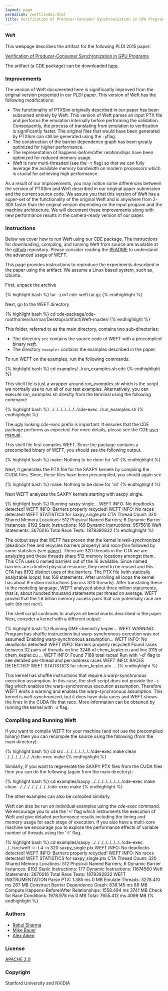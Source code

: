 ```yaml
---
layout: page
permalink: /weft/index.html
title: Verification of Producer-Consumer Synchronization in GPU Programs 
---
```


#### Weft

This webpage describes the artifact for the following PLDI 2015 paper:

[Verification of Producer-Consumer Synchronization in GPU Programs](/pdfs/weft.pdf)

The artifact (a CDE package) can be downloaded [here](http://stanford.edu/~sharmar/cde-weft.tar.gz).

### Improvements

The version of Weft documented here is significantly improved from
the original version presented in our PLDI paper. This version of 
Weft has the following modifications:

  * The functionality of PTXSim originally described in our paper
    has been subsumed entirely by Weft. This version of Weft parses 
    an input PTX file and performs the emulation internally before 
    performing the validation. Consequently, the process of translating 
    from emulation to verification is significantly faster. The original
    files that would have been generated by PTXSim can still be
    generated using the `-p`flag.
  * The construction of the barrier dependence graph has been 
    greatly optimized for higher performance.
  * The representation of happens-before/after relationships have
    been optimized for reduced memory usage.
  * Weft is now multi-threaded (see the `-t` flag) so that we
    can fully leverage the available memory bandwidth on modern
    processors which is crucial for achieving high performance.

As a result of our improvements, you may notice some differences 
between the version of PTXSim and Weft described in our original
paper submission and the current source code.  We assure you that
this version of Weft has a super-set of the functionality of the
original Weft and is anywhere from 2-30X faster than the original 
version depending on the input program and the machine architecture.
We will document these improvements along with new performance
results in the camera-ready version of our paper.

### Instructions

Below we cover how to run Weft using our CDE package.
The instructions for downloading, compiling, and running Weft
from source are available at
the [github](https://github.com/lightsighter/Weft) repository. 
Please consider reading the 
[README](https://github.com/lightsighter/Weft/blob/master/README.md)
to understand the advanced usage of WEFT.

This page provides instructions to reproduce the experiments described in the
paper using the artifact. We assume a Linux based system, such as, Ubuntu.

First, unpack the archive

{% highlight bash %}
tar -zxvf cde-weft.tar.gz 
{% endhighlight %}

Next, go to the WEFT directory

{% highlight bash %}
cd cde-package/cde-root/home/sharmar/Desktop/artifact/Weft-master/ 
{% endhighlight %}

This folder, referred to as the main directory, contains two sub-directories:

 * The directory `src` contains the source code of WEFT with a precompiled binary *weft*.
 * The directory `examples` contains the examples described in the paper.
 
To run WEFT on the examples, run the following commands:

{% highlight bash %}
cd examples/
./run_examples.sh.cde
{% endhighlight %}

This shell file is just a wrapper around *run_examples.sh* which
is the script we normally use to run all of our test examples.
Alternatively, you can execute *run_examples.sh* directly from 
the terminal using the following command:

{% highlight bash %}
../../../../../../../cde-exec ./run_examples.sh
{% endhighlight %}

The ugly looking *cde-exec* prefix is important. It ensures 
that the CDE package performs as expected. For more details, 
please see the CDE [user manual](http://www.pgbovine.net/cde/manual/).

This shell file first compiles WEFT. Since the package contains a 
precompiled binary of WEFT, you should see the following output.

{% highlight bash %}
make: Nothing to be done for 'all'
{% endhighlight %}

Next, it generates the PTX file for the SAXPY kernels by compiling 
the CUDA files. Since, these files have been precompiled, you 
should again see

{% highlight bash %}
make: Nothing to be done for 'all'
{% endhighlight %}

Next WEFT analyzes the SAXPY kernels starting with saxpy_single.

{% highlight bash %}
Running saxpy single...
WEFT INFO: No deadlocks detected!
WEFT INFO: Barriers properly recycled!
WEFT INFO: No races detected!
WEFT STATISTICS for saxpy_single.ptx
  CTA Thread Count:                      320
  Shared Memory Locations:               512
  Physical Named Barriers;                 6
  Dynamic Barrier Instances:            8192
  Static Instructions:                   169
  Dynamic Instructions:              9575616
  Weft Statements:                   3670016
  Total Race Tests:               1878392832
{% endhighlight %}

The output says that WEFT has proven that the kernel is *well-synchronized*
(deadlock free and recycles barriers properly) and *race-free* followed by
some statistics (see [paper](/pdfs/weft.pdf)). There are 320 threads in the CTA we are
analyzing and these threads share 512 memory locations amongst them.
This CTA uses 6 named barriers out of the 16 available. Since named barriers
are a limited physical resource, they need to be reused and this CTA has
8192 distinct uses of the barriers. The PTX file (with statically 
analyzable loops) has 169 statements. After unrolling all loops the kernel 
has about 9 million instructions (across 320 threads). After translating 
these to the modeling language, WEFT analyzed about three million statements, 
that is, about hundred thousand statements per thread on average. WEFT proved 
that the 1.8 billion memory access pairs that can potentially race are safe 
(do not race).

The shell script continues to analyze all benchmarks described in the paper.
Next, consider a kernel with a different output:

{% highlight bash %}
Running DME chemistry kepler...
WEFT WARNING: Program has shuffle instructions but warp-synchronous execution was not assumed!
Enabling warp-synchronous assumption...
WEFT INFO: No deadlocks detected!
WEFT INFO: Barriers properly recycled!
	Found races between 32 pairs of threads on line 3248 of chem_kepler.cu and line 3115 of chem_kepler.cu
...
WEFT INFO: Found 7168 total races!
           Run with '-d' flag to see detailed per-thread and per-address races
WEFT INFO: RACES DETECTED!
WEFT STATISTICS for chem_kepler.ptx
...
{% endhighlight %}

This kernel has shuffle instructions that require a warp-synchronous execution 
assumption. In this case, the shell script does not provide the `-s` flag which enables
the warp-synchronous execution assumption. Therefore WEFT emits a warning
and enables the warp-synchronous assumption. This kernel is *well-synchronized*,
but it does have data races and WEFT shows the lines in the CUDA file that race.
More information can be obtained by running the kernel with `-d` flag.

### Compiling and Running Weft 

If you want to compile WEFT for your machine (and not use the precompiled binary)
then you can recompile the source using the following (from the main directory):

{% highlight bash %}
cd src
../../../../../../../cde-exec make clean
../../../../../../../cde-exec make
{% endhighlight %}

Similarly, if you want to regenerate the SAXPY PTX files from the CUDA files
then you can do the following (again from the main directory):

{% highlight bash %}
cd examples/saxpy
../../../../../../../../cde-exec make clean
../../../../../../../../cde-exec make
{% endhighlight %}

The other examples can also be compiled similarly.

Weft can also be run on individual examples using the *cde-exec* command.
We encourage you to use the '-i' flag which instruments the execution of
Weft and give detailed performance results including the timing and 
memory usage for each stage of execution. If you also have a multi-core
machine we encourage you to explore the performance effects of variable
number of threads using the '-t' flag.

{% highlight bash %}
cd examples/saxpy
../../../../../../../../cde-exec ../../src/weft -i -t 4 -n 320 saxpy_single.ptx
WEFT INFO: No deadlocks detected!
WEFT INFO: Barriers properly recycled!
WEFT INFO: No races detected!
WEFT STATISTICS for saxpy_single.ptx
  CTA Thread Count:                      320
  Shared Memory Locations:               512
  Physical Named Barriers;                 6
  Dynamic Barrier Instances:            8192
  Static Instructions:                   177
  Dynamic Instructions:             11674560
  Weft Statements:                   3670016
  Total Race Tests:               1878392832
WEFT INSTRUMENTATION
                                   Parse PTX:      1.385 ms            0 MB
                             Emulate Threads:   3278.410 ms          267 MB
          Construct Barrier Dependence Graph:    838.145 ms           89 MB
  Compute Happens-Before/After Relationships:   1558.494 ms         3741 MB
                   Check for Race Conditions:   1978.978 ms            0 MB
                                       Total:   7655.412 ms         4099 MB
{% endhighlight %}

### Authors

 * [Rahul Sharma](http://stanford.edu/~sharmar)
 * [Mike Bauer](https://research.nvidia.com/users/mike-bauer)
 * [Alex Aiken](http://theory.stanford.edu/~aiken/)

### License

[APACHE 2.0](http://www.apache.org/licenses/LICENSE-2.0)

### Copyright

Stanford University and NVIDIA

